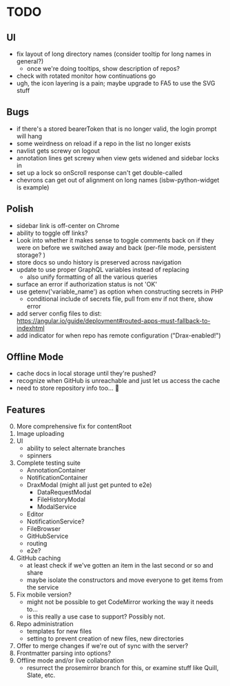 # TODO

## UI
* fix layout of long directory names (consider tooltip for long names in general?)
  * once we're doing tooltips, show description of repos?
* check with rotated monitor how continuations go
* ugh, the icon layering is a pain; maybe upgrade to FA5 to use the SVG stuff

## Bugs
* if there's a stored bearerToken that is no longer valid, the login prompt will hang
* some weirdness on reload if a repo in the list no longer exists
* navlist gets screwy on logout
* annotation lines get screwy when view gets widened and sidebar locks in
* set up a lock so onScroll response can't get double-called
* chevrons can get out of alignment on long names (isbw-python-widget is example)

## Polish
* sidebar link is off-center on Chrome
* ability to toggle off links?
* Look into whether it makes sense to toggle comments back on if they were on before we switched away and back (per-file mode, persistent storage? )
* store docs so undo history is preserved across navigation
* update to use proper GraphQL variables instead of replacing
    - also unify formatting of all the various queries
* surface an error if authorization status is not 'OK'
* use getenv('variable_name') as option when constructing secrets in PHP
    - conditional include of secrets file, pull from env if not there, show error
* add server config files to dist: https://angular.io/guide/deployment#routed-apps-must-fallback-to-indexhtml
* add indicator for when repo has remote configuration ("Drax-enabled!")

## Offline Mode
* cache docs in local storage until they're pushed? 
* recognize when GitHub is unreachable and just let us access the cache
* need to store repository info too... 😬

## Features
0. More comprehensive fix for contentRoot
1. Image uploading
2. UI 
    - ability to select alternate branches
    - spinners
3. Complete testing suite
    - AnnotationContainer
    - NotificationContainer
    - DraxModal (might all just get punted to e2e)
      - DataRequestModal
      - FileHistoryModal
      - ModalService
    - Editor
    - NotificationService?
    - FileBrowser
    - GitHubService
    - routing
    - e2e?
4. GitHub caching
    - at least check if we've gotten an item in the last second or so and share
    - maybe isolate the constructors and move everyone to get items from the service
5. Fix mobile version? 
    - might not be possible to get CodeMirror working the way it needs to...
    - is this really a use case to support? Possibly not.
6. Repo administration
    - templates for new files
    - setting to prevent creation of new files, new directories
7. Offer to merge changes if we're out of sync with the server?
8. Frontmatter parsing into options? 
9. Offline mode and/or live collaboration
    - resurrect the prosemirror branch for this, or examine stuff like Quill, Slate, etc.

